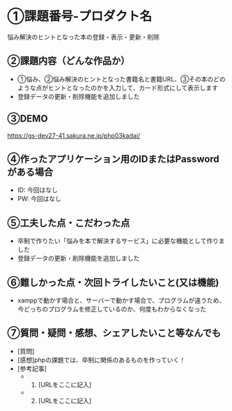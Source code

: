 # ①課題番号-プロダクト名

悩み解決のヒントとなった本の登録・表示・更新・削除

## ②課題内容（どんな作品か）

- ①悩み、②悩み解決のヒントとなった書籍名と書籍URL、③その本のどのような点がヒントとなったのかを入力して、カード形式にして表示します
- 登録データの更新・削除機能を追加しました

## ③DEMO

https://gs-dev27-41.sakura.ne.jp/php03kadai/

## ④作ったアプリケーション用のIDまたはPasswordがある場合

- ID: 今回はなし
- PW: 今回はなし
  
## ⑤工夫した点・こだわった点

- 卒制で作りたい「悩みを本で解決するサービス」に必要な機能として作りました
- 登録データの更新・削除機能を追加しました

## ⑥難しかった点・次回トライしたいこと(又は機能)

- xamppで動かす場合と、サーバーで動かす場合で、プログラムが違うため、今どっちのプログラムを修正しているのか、何度もわからなくなった

## ⑦質問・疑問・感想、シェアしたいこと等なんでも

- [質問]
- [感想]phpの課題では、卒制に関係のあるものを作っていく！
- [参考記事]
  - 1. [URLをここに記入]
  - 2. [URLをここに記入]
